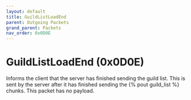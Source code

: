 ```yaml
---
layout: default
title: GuildListLoadEnd
parent: Outgoing Packets
grand_parent: Packets
nav_order: 0x0D0E
---
```


# GuildListLoadEnd (0x0D0E)

Informs the client that the server has finished sending the guild list. This is sent by the server after it has finished sending the {% pout guild_list %} chunks. This packet has no payload.